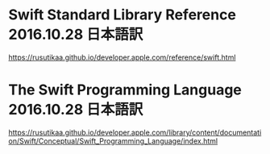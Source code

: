 ﻿# Swift Standard Library Reference 2016.10.28 日本語訳

https://rusutikaa.github.io/developer.apple.com/reference/swift.html

# The Swift Programming Language 2016.10.28 日本語訳

https://rusutikaa.github.io/developer.apple.com/library/content/documentation/Swift/Conceptual/Swift_Programming_Language/index.html
